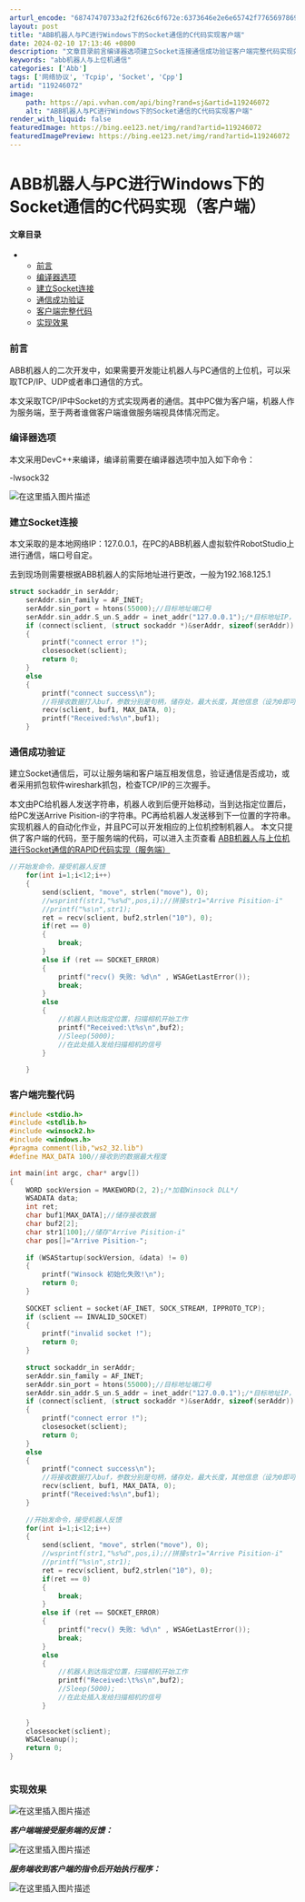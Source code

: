 ```yaml
---
arturl_encode: "68747470733a2f2f626c6f672e:6373646e2e6e65742f77656978696e5f33393338333135352f:61727469636c652f64657461696c732f313139323436303732"
layout: post
title: "ABB机器人与PC进行Windows下的Socket通信的C代码实现客户端"
date: 2024-02-10 17:13:46 +0800
description: "文章目录前言编译器选项建立Socket连接通信成功验证客户端完整代码实现效果前言ABB机器人的二次开"
keywords: "abb机器人与上位机通信"
categories: ['Abb']
tags: ['网络协议', 'Tcpip', 'Socket', 'Cpp']
artid: "119246072"
image:
    path: https://api.vvhan.com/api/bing?rand=sj&artid=119246072
    alt: "ABB机器人与PC进行Windows下的Socket通信的C代码实现客户端"
render_with_liquid: false
featuredImage: https://bing.ee123.net/img/rand?artid=119246072
featuredImagePreview: https://bing.ee123.net/img/rand?artid=119246072
---
```


# ABB机器人与PC进行Windows下的Socket通信的C代码实现（客户端）

#### 文章目录

* + [前言](#_1)
  + [编译器选项](#_5)
  + [建立Socket连接](#Socket_10)
  + [通信成功验证](#_33)
  + [客户端完整代码](#_65)
  + [实现效果](#_149)

### 前言

ABB机器人的二次开发中，如果需要开发能让机器人与PC通信的上位机，可以采取TCP/IP、UDP或者串口通信的方式。
  
本文采取TCP/IP中Socket的方式实现两者的通信。其中PC做为客户端，机器人作为服务端，至于两者谁做客户端谁做服务端视具体情况而定。

### 编译器选项

本文采用DevC++来编译，编译前需要在编译器选项中加入如下命令：
  
-lwsock32
  
![在这里插入图片描述](https://i-blog.csdnimg.cn/blog_migrate/9890addc7e6b8ccc4476277a9f50a0fc.png)

### 建立Socket连接

本文采取的是本地网络IP：127.0.0.1，在PC的ABB机器人虚拟软件RobotStudio上进行通信，端口号自定。
  
去到现场则需要根据ABB机器人的实际地址进行更改，一般为192.168.125.1

```c
struct sockaddr_in serAddr;
	serAddr.sin_family = AF_INET;
	serAddr.sin_port = htons(55000);//目标地址端口号 
	serAddr.sin_addr.S_un.S_addr = inet_addr("127.0.0.1");/*目标地址IP，这里设为本机*/
	if (connect(sclient, (struct sockaddr *)&serAddr, sizeof(serAddr)) == SOCKET_ERROR)/*建立socket*/
	{
		printf("connect error !");
		closesocket(sclient);
		return 0;
	}
	else
	{
		printf("connect success\n");
		//将接收数据打入buf，参数分别是句柄，储存处，最大长度，其他信息（设为0即可）。
		recv(sclient, buf1, MAX_DATA, 0);
		printf("Received:%s\n",buf1);			
	}

```

### 通信成功验证

建立Socket通信后，可以让服务端和客户端互相发信息，验证通信是否成功，或者采用抓包软件wireshark抓包，检查TCP/IP的三次握手。
  
本文由PC给机器人发送字符串，机器人收到后便开始移动，当到达指定位置后，给PC发送Arrive Pisition-i的字符串。PC再给机器人发送移到下一位置的字符串。实现机器人的自动化作业，并且PC可以开发相应的上位机控制机器人。
本文只提供了客户端的代码，至于服务端的代码，可以进入主页查看
[ABB机器人与上位机进行Socket通信的RAPID代码实现（服务端）](https://blog.csdn.net/weixin_39383155/article/details/119252251)

```c
//开始发命令，接受机器人反馈 
	for(int i=1;i<12;i++) 
	{
		send(sclient, "move", strlen("move"), 0);
		//wsprintf(str1,"%s%d",pos,i);//拼接str1="Arrive Pisition-i"
		//printf("%s\n",str1);
		ret = recv(sclient, buf2,strlen("10"), 0); 
		if(ret == 0)
		{		 
			break; 
		}
		else if (ret == SOCKET_ERROR)
		{
			printf("recv() 失败: %d\n" , WSAGetLastError());
            break;
		}
		else
		{
			//机器人到达指定位置，扫描相机开始工作 
			printf("Received:\t%s\n",buf2);
			//Sleep(5000);	
			//在此处插入发给扫描相机的信号 
		}
		 
	}

```

### 客户端完整代码

```c
#include <stdio.h>
#include <stdlib.h>
#include <winsock2.h>
#include <windows.h>
#pragma comment(lib,"ws2_32.lib")
#define MAX_DATA 100//接收到的数据最大程度

int main(int argc, char* argv[])
{
	WORD sockVersion = MAKEWORD(2, 2);/*加载Winsock DLL*/ 
	WSADATA data;
	int ret;
	char buf1[MAX_DATA];//储存接收数据 
	char buf2[2];
	char str1[100];//储存"Arrive Pisition-i" 
	char pos[]="Arrive Pisition-";
	
	if (WSAStartup(sockVersion, &data) != 0)
	{
		printf("Winsock 初始化失败!\n");
		return 0;
	}
 
	SOCKET sclient = socket(AF_INET, SOCK_STREAM, IPPROTO_TCP);
	if (sclient == INVALID_SOCKET)
	{
		printf("invalid socket !");
		return 0;
	}
 
	struct sockaddr_in serAddr;
	serAddr.sin_family = AF_INET;
	serAddr.sin_port = htons(55000);//目标地址端口号 
	serAddr.sin_addr.S_un.S_addr = inet_addr("127.0.0.1");/*目标地址IP，这里设为本机*/
	if (connect(sclient, (struct sockaddr *)&serAddr, sizeof(serAddr)) == SOCKET_ERROR)/*建立socket*/
	{
		printf("connect error !");
		closesocket(sclient);
		return 0;
	}
	else
	{
		printf("connect success\n");
		//将接收数据打入buf，参数分别是句柄，储存处，最大长度，其他信息（设为0即可）。
		recv(sclient, buf1, MAX_DATA, 0);
		printf("Received:%s\n",buf1);			
	}
	
	//开始发命令，接受机器人反馈 
	for(int i=1;i<12;i++) 
	{
		send(sclient, "move", strlen("move"), 0);
		//wsprintf(str1,"%s%d",pos,i);//拼接str1="Arrive Pisition-i"
		//printf("%s\n",str1);
		ret = recv(sclient, buf2,strlen("10"), 0); 
		if(ret == 0)
		{		 
			break; 
		}
		else if (ret == SOCKET_ERROR)
		{
			printf("recv() 失败: %d\n" , WSAGetLastError());
            break;
		}
		else
		{
			//机器人到达指定位置，扫描相机开始工作 
			printf("Received:\t%s\n",buf2);
			//Sleep(5000);	
			//在此处插入发给扫描相机的信号 
		}
		 
	}
	closesocket(sclient);
	WSACleanup();
	return 0;
} 



```

### 实现效果

![在这里插入图片描述](https://i-blog.csdnimg.cn/blog_migrate/2028c39b51084472ee145dff5e2186bc.png)
  
***客户端端接受服务端的反馈：***
  
![在这里插入图片描述](https://i-blog.csdnimg.cn/blog_migrate/3d909d8bbba79b05a8c39cabd5e2246b.gif)
  
***服务端收到客户端的指令后开始执行程序：***
  
![在这里插入图片描述](https://i-blog.csdnimg.cn/blog_migrate/fe497a53a3b8ca8ed4d7af4003bb7353.gif)